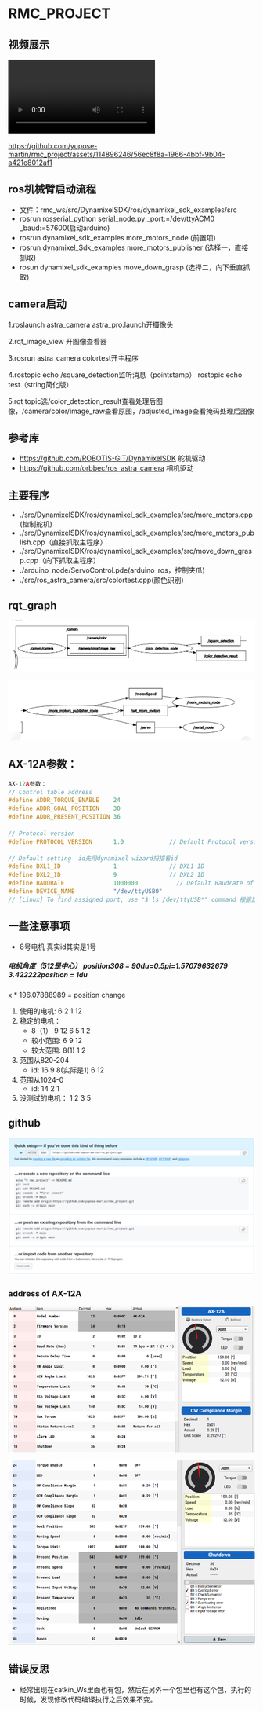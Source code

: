 # RMC_PROJECT

## 视频展示

<video>
  <source src="README.assets/grasp.mp4" type="video/mp4">
  Your browser does not support the video tag.
</video>

https://github.com/yupose-martin/rmc_project/assets/114896246/56ec8f8a-1966-4bbf-9b04-a421e8012af1



## ros机械臂启动流程

* 文件：rmc_ws/src/DynamixelSDK/ros/dynamixel_sdk_examples/src
* rosrun rosserial_python serial_node.py _port:=/dev/ttyACM0 _baud:=57600(启动arduino)
* rosrun dynamixel_sdk_examples more_motors_node (前置项)
* rosrun dynamixel_Sdk_examples more_motors_publisher  (选择一，直接抓取)
* rosun dynamixel_sdk_examples move_down_grasp (选择二，向下垂直抓取)

## camera启动

1.roslaunch astra_camera astra_pro.launch开摄像头

2.rqt_image_view 开图像查看器

3.rosrun astra_camera colortest开主程序

4.rostopic echo /square_detection监听消息（pointstamp）
rostopic echo test（string简化版）

5.rqt topic选/color_detection_result查看处理后图像，/camera/color/image_raw查看原图，/adjusted_image查看掩码处理后图像

## 参考库

* https://github.com/ROBOTIS-GIT/DynamixelSDK 舵机驱动
* https://github.com/orbbec/ros_astra_camera 相机驱动

## 主要程序

* ./src/DynamixelSDK/ros/dynamixel_sdk_examples/src/more_motors.cpp(控制舵机)
* ./src/DynamixelSDK/ros/dynamixel_sdk_examples/src/more_motors_publish.cpp（直接抓取主程序）
* ./src/DynamixelSDK/ros/dynamixel_sdk_examples/src/move_down_grasp.cpp（向下抓取主程序）
* ./arduino_node/ServoControl.pde(arduino_ros，控制夹爪)
* ./src/ros_astra_camera/src/colortest.cpp(颜色识别)

## rqt_graph

![image-20240121192025480](README.assets/image-20240121192025480.png)

![image-20240121192041066](README.assets/image-20240121192041066.png)

## AX-12A参数：

```c++
AX-12A参数：
// Control table address
#define ADDR_TORQUE_ENABLE    24
#define ADDR_GOAL_POSITION    30
#define ADDR_PRESENT_POSITION 36

// Protocol version
#define PROTOCOL_VERSION      1.0             // Default Protocol version of DYNAMIXEL X series.

// Default setting  id先用dynamixel wizard扫描看id
#define DXL1_ID               1               // DXL1 ID
#define DXL2_ID               9               // DXL2 ID
#define BAUDRATE              1000000           // Default Baudrate of DYNAMIXEL X series
#define DEVICE_NAME           "/dev/ttyUSB0"  
// [Linux] To find assigned port, use "$ ls /dev/ttyUSB*" command 根据显示更改usb
```

## 一些注意事项

* 8号电机 真实id其实是1号

##### 电机角度（512是中心） position308 = 90du=0.5pi=1.57079632679       3.422222position = 1du

x * 196.07888989 = position change

1. 使用的电机: 6  2  1  12
1. 稳定的电机：
   * 8（1） 9 12 6 5 1 2
   * 较小范围: 6 9 12
   * 较大范围: 8(1) 1  2
2. 范围从820-204
   * id:  16 9 8(实际是1) 6 12
3. 范围从1024-0
   * id: 14 2 1
4. 没测试的电机： 1 2 3 5

## github

![image-20240103170043179](README.assets/image-20240103170043179.png)

### address of AX-12A

![image-20240104173845224](README.assets/image-20240104173845224.png)

![image-20240104173857311](README.assets/image-20240104173857311.png)

## 错误反思

* 经常出现在catkin_Ws里面也有包，然后在另外一个包里也有这个包，执行的时候，发现修改代码编译执行之后效果不变。
